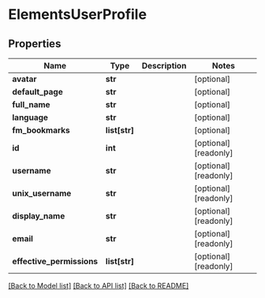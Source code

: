 # ElementsUserProfile

## Properties

Name | Type | Description | Notes
------------ | ------------- | ------------- | -------------
**avatar** | **str** |  | [optional] 
**default_page** | **str** |  | [optional] 
**full_name** | **str** |  | [optional] 
**language** | **str** |  | [optional] 
**fm_bookmarks** | **list[str]** |  | [optional] 
**id** | **int** |  | [optional] [readonly] 
**username** | **str** |  | [optional] [readonly] 
**unix_username** | **str** |  | [optional] [readonly] 
**display_name** | **str** |  | [optional] [readonly] 
**email** | **str** |  | [optional] [readonly] 
**effective_permissions** | **list[str]** |  | [optional] [readonly] 

[[Back to Model list]](../#documentation-for-models) [[Back to API list]](../#documentation-for-api-endpoints) [[Back to README]](../)


